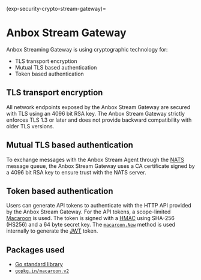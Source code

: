(exp-security-crypto-stream-gateway)=
# Anbox Stream Gateway

Anbox Streaming Gateway is using cryptographic technology for:

* TLS transport encryption
* Mutual TLS based authentication
* Token based authentication

## TLS transport encryption

All network endpoints exposed by the Anbox Stream Gateway are secured with TLS using an 4096 bit RSA key. The Anbox Stream Gateway strictly enforces TLS 1.3 or later and does not provide backward compatibility with older TLS versions.

## Mutual TLS based authentication

To exchange messages with the Anbox Stream Agent through the [NATS](https://nats.io/) message queue, the Anbox Stream Gateway uses a CA certificate signed by a 4096 bit RSA key to ensure trust with the NATS server.

## Token based authentication

Users can generate API tokens to authenticate with the HTTP API provided by the Anbox Stream Gateway. For the API tokens, a scope-limited [Macaroon](http://theory.stanford.edu/~ataly/Papers/macaroons.pdf) is used. The token is signed with a [HMAC](https://www.okta.com/identity-101/hmac/) using SHA-256 (HS256) and a 64 byte secret key. The [`macaroon.New`](https://pkg.go.dev/gopkg.in/macaroon.v2@v2.1.0#New) method is used internally to generate the [JWT](https://jwt.io/) token.

## Packages used

* [Go standard library](https://pkg.go.dev/std)
* [`gopkg.in/macaroon.v2`](gopkg.in/macaroon.v2)
